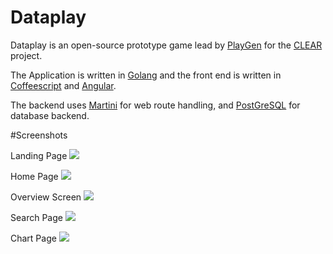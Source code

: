 Dataplay
===

Dataplay is an open-source prototype game lead by [PlayGen](http://playgen.com/) for the [CLEAR](http://celarcloud.eu) project.

The Application is written in [Golang](http://golang.org/) and the front end is written in [Coffeescript](http://coffeescript.org/) and [Angular](https://angularjs.org/).

The backend uses [Martini](https://github.com/go-martini/martini) for web route handling, and [PostGreSQL](http://www.postgresql.org/) for database backend.


#Screenshots

Landing Page
![](http://i.imgur.com/yJyJ4GC.png)

Home Page
![](http://i.imgur.com/2vkyTVS.png)

Overview Screen
![](http://i.imgur.com/N4kCiPG.png)

Search Page
![](http://i.imgur.com/1ZYsaQb.png)

Chart Page
![](http://i.imgur.com/W2PXBjF.png)
